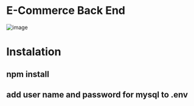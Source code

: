 # E-Commerce Back End

![image](https://user-images.githubusercontent.com/78700475/122702025-2b25ab80-d214-11eb-9e57-3de91f68b392.png)

# Instalation
## npm install
## add user name and password for mysql to .env
